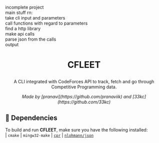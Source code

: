incomplete project
<br>
main stuff rn: <br>
take cli input and parameters <br>
call functions with regard to parameters <br>
find a http library<br>
make api calls<br>
parse json from the calls<br>
output<br>



# <p align="center"><strong>CFLEET</strong></p>

<p align="center">A CLI integrated with CodeForces API to track, fetch and go through Competitive Programming data.</p>
<p align="center"><em>Made by [pranavi](https://github.com/pranaviik) and [33kc](https://github.com/33kc)</em></p>


## 🧩 Dependencies

To build and run **CFLEET**, make sure you have the following installed: <br>
| `cmake`
| `mingw32-make` 
| [`cpr`](https://github.com/libcpr/cpr)
| [`nlohmann/json`](https://github.com/nlohmann/json)
